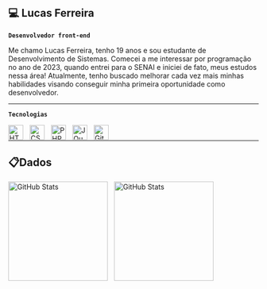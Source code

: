 ## 💻  Lucas Ferreira
**`Desenvolvedor front-end`**

Me chamo Lucas Ferreira, tenho 19 anos e sou estudante de Desenvolvimento de Sistemas. Comecei a me interessar por programação no ano de 2023, quando entrei para o SENAI e iniciei de fato, meus estudos nessa área! Atualmente, tenho buscado melhorar cada vez mais minhas habilidades visando conseguir minha primeira oportunidade como desenvolvedor.

---

**`Tecnologias`**

<img 
    align="left" 
    alt="HTML"
    title="HTML" 
    width="30px" 
    style="padding-right: 10px;" 
    src="https://cdn.jsdelivr.net/gh/devicons/devicon@latest/icons/html5/html5-original.svg" 
/>
<img 
    align="left" 
    alt="CSS" 
    title="CSS"
    width="30px" 
    style="padding-right: 10px;" 
    src="https://cdn.jsdelivr.net/gh/devicons/devicon@latest/icons/css3/css3-original.svg" 
/>

<img 
    align="left" 
    alt="PHP" 
    title="PHP"
    width="30px" 
    style="padding-right: 10px;" 
    src="https://cdn.jsdelivr.net/gh/devicons/devicon@latest/icons/php/php-original.svg" 
/>
<img 
    align="left" 
    alt="JQuery" 
    title="JQuery"
    width="30px" 
    style="padding-right: 10px;" 
    src="https://cdn.jsdelivr.net/gh/devicons/devicon@latest/icons/jquery/jquery-original.svg" 
/>
<img 
    align="left" 
    alt="Git" 
    title="Git"
    width="30px" 
    style="padding-right: 10px;" 
    src="https://cdn.jsdelivr.net/gh/devicons/devicon@latest/icons/git/git-original.svg" 
/>

<br>

---

## 📋Dados

<p>
  <img 
    align="left" 
    alt="GitHub Stats" 
    height="200" 
    style="padding-right: 10px;" 
    src="https://github-readme-stats.vercel.app/api?username=lucassantdev&show_icons=true&theme=tokyonight&include_all_commits=true&locale=pt-br" 
  />

<img 
      align="left" 
      margin-top="10px"
      alt="GitHub Stats" 
      height="200" 
      src="https://github-readme-stats.vercel.app/api/top-langs/?username=lucassantDev&theme=tokyonight&layout=compact&custom_title=Tecnologias&langs_count=9" 
  />

</p>

